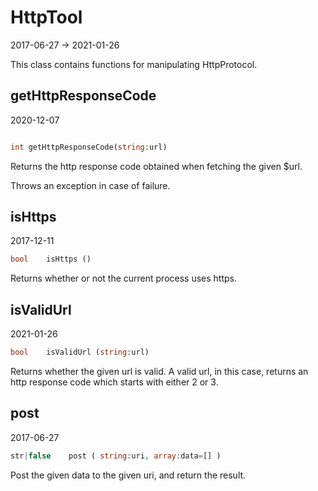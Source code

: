 HttpTool
=====================
2017-06-27 -> 2021-01-26



This class contains functions for manipulating HttpProtocol.






getHttpResponseCode
-------------
2020-12-07



```php

int getHttpResponseCode(string:url)
```


Returns the http response code obtained when fetching the given $url.

Throws an exception in case of failure.







isHttps
-------------
2017-12-11



```php
bool    isHttps ()
```

Returns whether or not the current process uses https.




isValidUrl
-------------
2021-01-26



```php
bool    isValidUrl (string:url)
```

Returns whether the given url is valid.
A valid url, in this case, returns an http response code which starts with either 2 or 3.




post
-------------
2017-06-27



```php
str|false    post ( string:uri, array:data=[] )
```

Post the given data to the given uri, and return the result.




